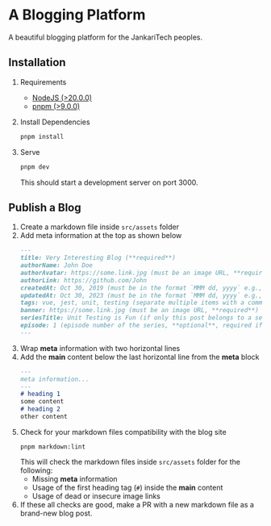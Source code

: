 # A Blogging Platform

A beautiful blogging platform for the JankariTech peoples.

## Installation

1. Requirements
   - [NodeJS (>20.0.0)](https://nodejs.org/en/download/)
   - [pnpm (>9.0.0)](https://pnpm.io/installation)

2. Install Dependencies
    ```bash
    pnpm install
    ```

3. Serve
    ```bash
    pnpm dev
    ```
   This should start a development server on port 3000.

## Publish a Blog

1. Create a markdown file inside `src/assets` folder
2. Add meta information at the top as shown below
    ```md
    ---
    title: Very Interesting Blog (**required**)
    authorName: John Doe
    authorAvatar: https://some.link.jpg (must be an image URL, **required**)
    authorLink: https://github.com/John
    createdAt: Oct 30, 2019 (must be in the format `MMM dd, yyyy` e.g., `Oct 30, 2019` or `MMMM dd, yyyy` e.g., `October 30, 2019`, **required**)
    updatedAt: Oct 30, 2023 (must be in the format `MMM dd, yyyy` e.g., `Oct 30, 2023` or `MMMM dd, yyyy` e.g., `October 30, 2023`, **optional**)
    tags: vue, jest, unit, testing (separate multiple items with a comma `,` character, **required**)
    banner: https://some.link.jpg (must be an image URL, **required**)
    seriesTitle: Unit Testing is Fun (if only this post belongs to a series, **optional**)
    episode: 1 (episode number of the series, **optional**, required if the seriesTitle is set)
    ---
    ```
3. Wrap **meta** information with two horizontal lines
4. Add the **main** content below the last horizontal line from the **meta** block
    ```md
    ---
    meta information...
    ---
    # heading 1
    some content
    # heading 2
    other content

    ```
5. Check for your markdown files compatibility with the blog site
    ```shell
    pnpm markdown:lint
    ```
   This will check the markdown files inside `src/assets` folder for the following:
   - Missing **meta** information
   - Usage of the first heading tag (`#`) inside the **main** content
   - Usage of dead or insecure image links
6. If these all checks are good, make a PR with a new markdown file as a brand-new blog post.
